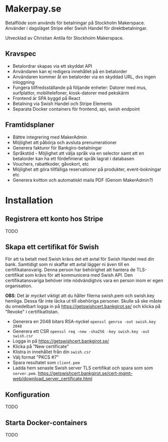Makerpay.se
===========

Betalflöde som används för betalningar på Stockholm Makerspace. Använder i dagsläget Stripe eller Swish Handel för direktbetalningar.

Utvecklad av Christian Antila för Stockholm Makerspace.



Kravspec
--------

* Betalordrar skapas via ett skyddat API
* Användaren kan ej redigera innehållet på en betalorder
* Användaren kommer åt en betalorder via en skyddad URL, dvs ingen inloggning
* Fungera tillfredsställande på följande enheter: Datorer med mus, surfplattor, mobiltelefoner, kiosk-datorer med pekskärm
* Frontend är SPA byggd på React
* Betalning via Swish Handel och Stripe Elements
* Separata Docker containers för frontend, api, swish endpoint



Framtidsplaner
--------------

* Bättre integrering med MakerAdmin
* Möjlighet att påbörja och avsluta prenumerationer
* Generera fakturor för Bankgiro-betalningar
* Språkstöd - Möjlighet att välja språk via en selector samt att en betalorder kan ha ett fördefinierat språk lagrat i databasen
* Vouchers, rabattkoder, gåvokort, etc
* Möjlighet att göra tillfälliga reservationer på produkter, event-bokningar etc
* Generera kvitton och automatiskt maila PDF (Genom MakerAdmin?)



Installation
============



Registrera ett konto hos Stripe
-------------------------------

TODO



Skapa ett certifikat för Swish
------------------------------

För att ta betalt med Swish krävs det ett avtal för Swish Handel med din bank. Samtidigt som ni skaffar ett avtal lägger ni även till en certifikatansvarig. Denna person har behörighet att hantera de TLS-certifikat som krävs för att kommunicera med Swish API. Den certifikatansvariga behöver inte nödvändigtvis vara en person inom er egen organisation.

**OBS**: Det är _mycket_ viktigt att du håller filerna swish.pem och swish.key hemliga. Dessa får inte läcka ut till obehöriga personer. Skulle så ske måste du omedelbart logga in på https://getswishcert.bankgirot.se/ och klicka på "Revoke" i certifikatlistan.

* Generera en 2048 bitars RSA-nyckel `openssl genrsa -out swish.key 2048`
* Generera ett CSR `openssl req -new -sha256 -key swish.key -out swish.csr`
* Logga in på https://getswishcert.bankgirot.se/
* Klicka på "New certificate"
* Klistra in innehållet från din `swish.csr`
* Välj format "PKCS #7"
* Spara resultatet som `client.pem`
* Ladda hem senaste Swish server TLS certifikat och spara som som `server.pem`. https://getswishcert.bankgirot.se/cert-mgmt-web/download_server_certificate.html



Konfiguration
-------------

TODO



Starta Docker-containers
------------------------

TODO